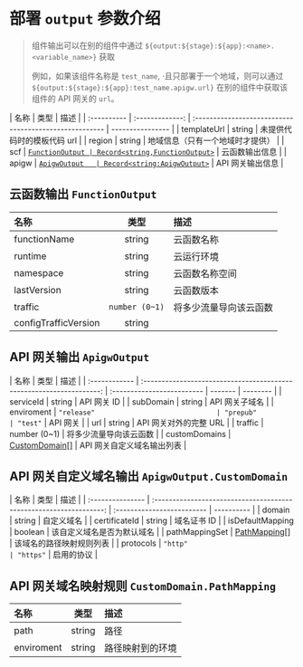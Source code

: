 # 部署 `output` 参数介绍

> 组件输出可以在别的组件中通过 `${output:${stage}:${app}:<name>.<variable_name>}` 获取
>
> 例如，如果该组件名称是 `test_name`, ·且只部署于一个地域，则可以通过 `${output:${stage}:${app}:test_name.apigw.url}` 在别的组件中获取该组件的 API 网关的 `url`。

| 名称        |      类型       | 描述                                                   |
| :---------- | :-------------: | :----------------------------------------------------- | ---------------- |
| templateUrl |     string      | 未提供代码时的模板代码 url                             |
| region      |     string      | 地域信息（只有一个地域时才提供）                       |
| scf         | [`FunctionOutput | Record<string,FunctionOutput>`](#云函数输出-`FunctionOutput`) | 云函数输出信息   |
| apigw       |  [`ApigwOutput   | Record<string:ApigwOutput>`](#API-网关输出-`ApigwOutput`)     | API 网关输出信息 |

## 云函数输出 `FunctionOutput`

| 名称                 |      类型      | 描述                   |
| :------------------- | :------------: | :--------------------- |
| functionName         |     string     | 云函数名称             |
| runtime              |     string     | 云运行环境             |
| namespace            |     string     | 云函数名称空间         |
| lastVersion          |     string     | 云函数版本             |
| traffic              | `number (0~1)` | 将多少流量导向该云函数 |
| configTrafficVersion |     string     |                        |

## API 网关输出 `ApigwOutput`

| 名称          |                                 类型                                 | 描述                       |
| :------------ | :------------------------------------------------------------------: | :------------------------- | ------- | -------- |
| serviceId     |                                string                                | API 网关 ID                |
| subDomain     |                                string                                | API 网关子域名             |
| enviroment    |                              `"release"                              | "prepub"                   | "test"` | API 网关 |
| url           |                                string                                | API 网关对外的完整 URL     |
| traffic       |                             number (0~1)                             | 将多少流量导向该云函数     |
| customDomains | [CustomDomain[]](#API-网关自定义域名输出-`ApigwOutput.CustomDomain`) | API 网关自定义域名输出列表 |

## API 网关自定义域名输出 `ApigwOutput.CustomDomain`

| 名称             |                                类型                                | 描述                       |
| :--------------- | :----------------------------------------------------------------: | :------------------------- | ---------- |
| domain           |                               string                               | 自定义域名                 |
| certificateId    |                               string                               | 域名证书 ID                |
| isDefaultMapping |                              boolean                               | 该自定义域名是否为默认域名 |
| pathMappingSet   | [PathMapping[]](#-API-网关域名映射规则-`CustomDomain.PathMapping`) | 该域名的路径映射规则列表   |
| protocols        |                              `"http"                               | "https"`                   | 启用的协议 |



## API 网关域名映射规则 `CustomDomain.PathMapping`

| 名称       |  类型  | 描述             |
| :--------- | :----: | :--------------- |
| path       | string | 路径             |
| enviroment | string | 路径映射到的环境 |
